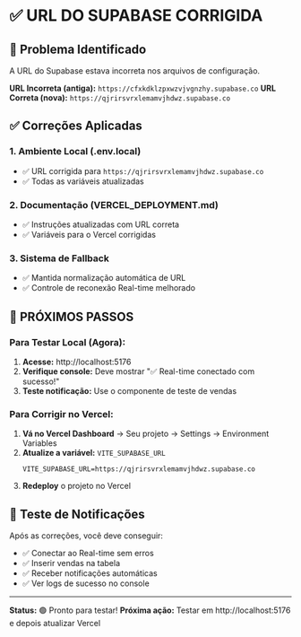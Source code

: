 # ✅ URL DO SUPABASE CORRIGIDA

## 🔧 Problema Identificado
A URL do Supabase estava incorreta nos arquivos de configuração.

**URL Incorreta (antiga):** `https://cfxkdklzpxwzvjvgnzhy.supabase.co`
**URL Correta (nova):** `https://qjrirsvrxlemamvjhdwz.supabase.co`

## ✅ Correções Aplicadas

### 1. Ambiente Local (.env.local)
- ✅ URL corrigida para `https://qjrirsvrxlemamvjhdwz.supabase.co`
- ✅ Todas as variáveis atualizadas

### 2. Documentação (VERCEL_DEPLOYMENT.md)
- ✅ Instruções atualizadas com URL correta
- ✅ Variáveis para o Vercel corrigidas

### 3. Sistema de Fallback
- ✅ Mantida normalização automática de URL
- ✅ Controle de reconexão Real-time melhorado

## 🚀 PRÓXIMOS PASSOS

### Para Testar Local (Agora):
1. **Acesse:** http://localhost:5176
2. **Verifique console:** Deve mostrar "✅ Real-time conectado com sucesso!"
3. **Teste notificação:** Use o componente de teste de vendas

### Para Corrigir no Vercel:
1. **Vá no Vercel Dashboard** → Seu projeto → Settings → Environment Variables
2. **Atualize a variável:** `VITE_SUPABASE_URL`
   ```
   VITE_SUPABASE_URL=https://qjrirsvrxlemamvjhdwz.supabase.co
   ```
3. **Redeploy** o projeto no Vercel

## 🔔 Teste de Notificações

Após as correções, você deve conseguir:
- ✅ Conectar ao Real-time sem erros
- ✅ Inserir vendas na tabela
- ✅ Receber notificações automáticas
- ✅ Ver logs de sucesso no console

---

**Status:** 🟢 Pronto para testar!
**Próxima ação:** Testar em http://localhost:5176 e depois atualizar Vercel